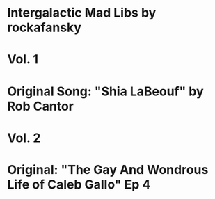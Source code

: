 # Intergalactic Mad Libs by rockafansky

# Vol. 1
  # Original Song: "Shia LaBeouf" by Rob Cantor
  
# Vol. 2
  # Original: "The Gay And Wondrous Life of Caleb Gallo" Ep 4
